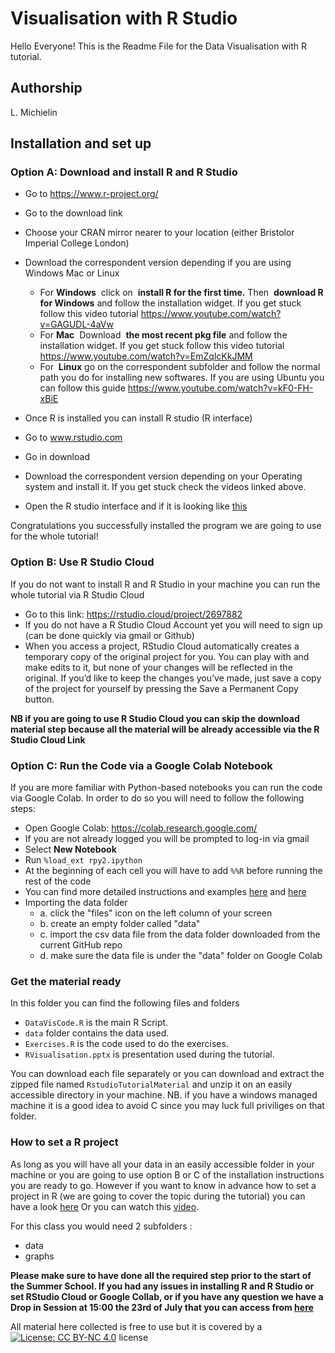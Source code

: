 # Visualisation with R Studio

Hello Everyone! This is the Readme File for the Data Visualisation with R tutorial.

## Authorship
L. Michielin 

## Installation and set up 

### Option A: Download and install R and R Studio

- Go to ​https://www.r-project.org/
- Go to the ​download​ link
- Choose your CRAN mirror nearer to your location (either ​Bristol​ or ​Imperial
College​ London)
- Download the correspondent version depending if you are using Windows Mac or
Linux
  - For​ **Windows** ​ click on ​ **install R for the first time.** ​Then ​ **download R for Windows** ​and follow the installation widget.​ ​If you get stuck follow this
video tutorial ​https://www.youtube.com/watch?v=GAGUDL-4aVw
  - For​ **Mac** ​ Download ​ **the most recent pkg file** ​and follow the installation widget. If you get stuck follow this video tutorial https://www.youtube.com/watch?v=EmZqlcKkJMM
  - For ​ **Linux** ​go on the correspondent subfolder and follow the normal path you do for installing new softwares. If you are using Ubuntu you can follow
this guide ​https://www.youtube.com/watch?v=kF0-FH-xBiE

- Once R is installed you can install R studio (R interface)
- Go to ​www.rstudio.com
- Go in ​download
- Download the correspondent version depending on your Operating system and
install it. If you get stuck check the videos linked above.
- Open the R studio interface and if it is looking like [this](http://wiki.awf.forst.uni-goettingen.de/wiki/images/f/f6/02-RStudio.jpg)

Congratulations you successfully installed the program we are going to use for the
whole tutorial!


### Option B: Use R Studio Cloud

If you do not want to install R and R Studio in your machine you can run the whole tutorial via R Studio Cloud
- Go to this link: https://rstudio.cloud/project/2697882
- If you do not have a R Studio Cloud Account yet you will need to sign up (can be done quickly via gmail or Github)
- When you access a project, RStudio Cloud automatically creates a temporary copy of the original project for you. You can play with and make edits to it, but none of your changes will be reflected in the original. 
If you’d like to keep the changes you’ve made, just save a copy of the project for yourself by pressing the Save a Permanent Copy button.

**NB if you are going to use R Studio Cloud you can skip the download material step because all the material will be already accessible via the R Studio Cloud Link**


### Option C: Run the Code via a Google Colab Notebook

If you are more familiar with Python-based notebooks you can run the code via Google Colab. 
In order to do so you will need to follow the following steps:

- Open Google Colab: https://colab.research.google.com/
- If you are not already logged you will be prompted to log-in via gmail
- Select **New Notebook**
- Run ```%load_ext rpy2.ipython``` 
- At the beginning of each cell you will have to add ```%%R``` before running the rest of the code
- You can find more detailed instructions and examples [here](https://www.youtube.com/watch?v=Py58PFPGP7o) and [here](https://sites.google.com/view/vinegarhill-datalabs/data-transformation-and-visualization/tidyverse-r)
- Importing the data folder 
    - a. click the "files" icon on the left column of your screen 
    - b. create an empty folder called "data" 
    - c. import the csv data file from the data folder downloaded from the current GitHub repo
    - d. make sure the data file is under the "data" folder on Google Colab
 


### Get the material ready 
In this folder you can find the following files and folders
- `DataVisCode.R` is the main R Script. 
- `data` folder contains the data used. 
- `Exercises.R` is the code used to do the exercises.
- `RVisualisation.pptx` is presentation used during the tutorial.

You can download each file separately or you can download and extract the zipped file named `RstudioTutorialMaterial` and unzip it on an easily accessible directory in your machine.
NB. if you have a windows managed machine it is a good idea to avoid C since you may luck full priviliges on that folder.

### How to set a R project  
As long as you will have all your data in an easily accessible folder in your machine or you are going to use option B or C of the installation instructions you are ready to go.
However if you want to know in advance how to set a project in R (we are going to cover the topic during the tutorial) you can have a look [here](https://support.rstudio.com/hc/en-us/articles/200526207-Using-Projects)
Or you can watch this [video](https://www.youtube.com/watch?v=pyJMWlDptYw).

For this class you would need 2 subfolders : 
- data 
- graphs  

**Please make sure to have done all the required step prior to the start of the Summer School. If you had any issues in installing R and R Studio or set RStudio Cloud or Google Collab, or if you have any question we have a Drop in Session at 15:00 the 23rd of July that you can access from [here]( https://turing-uk.zoom.us/j/94458637842?pwd=UE5CL3lnQ3Y5d05xR3U1T29ldTNOUT09)**


All material here collected is free to use but it is covered by a [![License: CC BY-NC 4.0](https://licensebuttons.net/l/by-nc/4.0/80x15.png)](https://creativecommons.org/licenses/by-nc/4.0/) license
